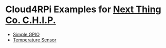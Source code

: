 
Cloud4RPi Examples for [Next Thing Co. C.H.I.P.](https://getchip.com/pages/chip)
==============================================================================

* [Simple GPIO](gpio.py)
* [Temperature Sensor](sensors.py)

